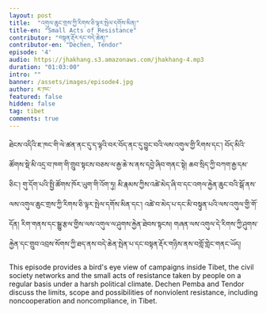 ```yaml
---
layout: post
title:  "འགུལ་ཆུང་གྲས་ཀྱི་རིགས་ཅི་ལྟར་སྤེལ་དགོས་མིན།"
title-en: "Small Acts of Resistance"
contributor: "བསྟན་རྡོར་དང་བདེ་ཆེན།"
contributor-en: "Dechen, Tendor"
episode: '4'
audio: https://jhakhang.s3.amazonaws.com/jhakhang-4.mp3
duration: "01:03:00"
intro: ""
banner: /assets/images/episode4.jpg
author: ཇ་ཁང་
featured: false
hidden: false
tag: tibet
comments: true
---
```

 ཐེངས་འདིའི་ཇ་ཁང་གི་ལེ་ཚན་ནང་དུ་ད་ལྟའི་བར་བོད་ནང་དུ་བྱུང་བའི་ལས་འགུལ་གྱི་རིགས་དང་། བོད་མིའི་ཚོགས་སྡེ་མི་འདྲ་བ་ཁག་གི་གྲུབ་སྟངས་བཅས་ལ་རྒྱ་ཆེ་ས་ནས་དབྱེ་ཞིབ་གནང་སྟེ། ཆབ་སྲིད་ཀྱི་བཀག་རྒྱ་དམ་ཅིང་། གུ་དོག་པའི་སྤྱི་ཚོགས་ཁོར་ཡུག་གི་འོག་ཏུ། མི་རྣམས་ཀྱིས་འཚེ་མེད་ཞི་བ་དང་འགལ་རྐྱེན་ཆུང་བའི་སྒོ་ནས་ལས་འགུལ་ཆུང་གྲས་ཀྱི་རིགས་ཅི་ལྟར་སྤེལ་དགོས་མིན་དང་། འཚེ་བ་མེད་པ་དང་མི་བསྟུན་པའི་ལས་འགུལ་གྱི་གོ་དོན། རིག་གནས་དང་སྒྱུ་རྩལ་གྱིས་ལས་འགུལ་ལ་ཤུགས་རྐྱེན་ཐེབས་སྟངས།  གཞན་ལས་འགུལ་དེ་རིགས་ཀྱི་ཤུགས་རྐྱེན་དང་གྲུབ་འབྲས་སོགས་ཀྱི་ཐད་ནས་བདེ་ཆེན་སྤེན་པ་དང་བསྟན་རྡོར་གཉིས་ནས་བགློ་གླེང་གནང་ཡོད།


This episode provides a bird's eye view of campaigns inside Tibet, the civil society networks and the small acts of resistance taken by people on a regular basis under a harsh political climate. Dechen Pemba and Tendor discuss the limits, scope and possibilities of nonviolent resistance, including noncooperation and noncompliance, in Tibet. 